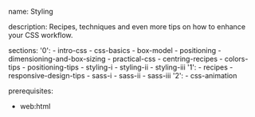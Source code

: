 name: Styling

description: Recipes, techniques and even more tips on how to enhance your CSS workflow.

sections:
  '0':
    - intro-css
    - css-basics
    - box-model
    - positioning
    - dimensioning-and-box-sizing
    - practical-css
    - centring-recipes
    - colors-tips
    - positioning-tips
    - styling-i
    - styling-ii
    - styling-iii
  '1':
    - recipes
    - responsive-design-tips
    - sass-i
    - sass-ii
    - sass-iii
  '2':
    - css-animation

prerequisites:
  - web:html
